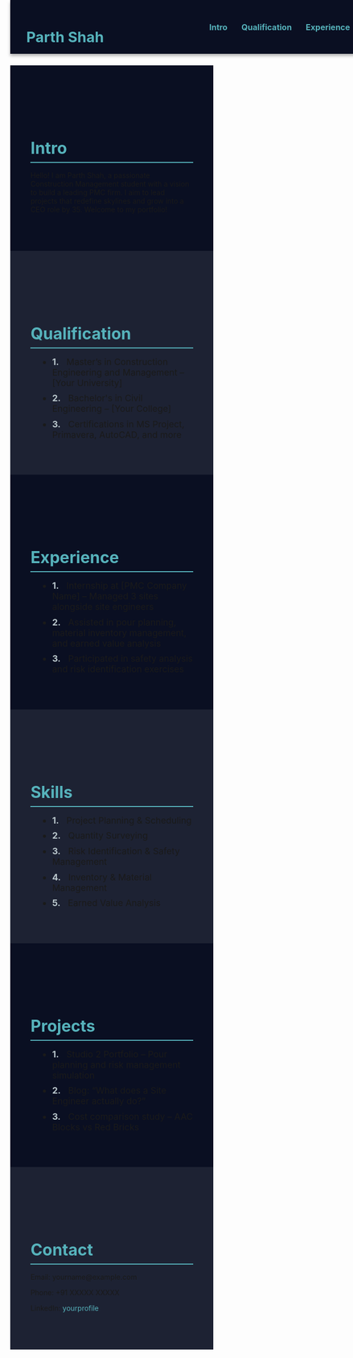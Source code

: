 <html lang="en">
<head>
  <meta charset="UTF-8" />
  <meta name="viewport" content="width=device-width, initial-scale=1.0"/>
  <title>My Portfolio</title>
  <style>
    /* Reset and base styles */
    * {
      margin: 0;
      padding: 0;
      box-sizing: border-box;
    }

    body {
      font-family: 'Segoe UI', sans-serif;
      background: linear-gradient(145deg, #0A0F22, #1D2233);
      color: #F0F4F8;
      line-height: 1.6;
    }

    a {
      color: #56B2BB;
      text-decoration: none;
      transition: color 0.3s ease;
    }

    a:hover {
      color: #BAC7CC;
    }

    /* Header */
    header {
      position: fixed;
      top: 0;
      width: 100%;
      background: #0A0F22;
      padding: 1rem 2rem;
      z-index: 1000;
      display: flex;
      justify-content: space-between;
      align-items: center;
      box-shadow: 0 4px 6px rgba(0,0,0,0.3);
    }

    header h1 {
      color: #56B2BB;
      font-size: 1.8rem;
    }

    nav a {
      margin-left: 1.5rem;
      font-weight: bold;
      font-size: 1rem;
    }

    /* Sections */
    section {
      padding: 100px 10% 60px;
      transition: all 0.4s ease-in-out;
    }

    section:nth-child(even) {
      background-color: #1D2233;
    }

    section:nth-child(odd) {
      background-color: #0A0F22;
    }

    section h2 {
      font-size: 2rem;
      margin-bottom: 1rem;
      color: #56B2BB;
      border-bottom: 2px solid #56B2BB;
      padding-bottom: 0.5rem;
    }

    ul {
      margin-left: 1.2rem;
    }

    ul li {
      margin-bottom: 0.6rem;
      font-size: 1.1rem;
    }

    .container {
      max-width: 1000px;
      margin: 0 auto;
    }

    .section-number {
      font-weight: bold;
      color: #BAC7CC;
      margin-right: 10px;
    }

    /* Intro spacing below navbar */
    .spacer {
      height: 80px;
    }

    /* Add subtle shine effect */
    body::before {
      content: "";
      position: fixed;
      top: -50%;
      left: -50%;
      width: 200%;
      height: 200%;
      background: radial-gradient(circle at center, rgba(255,255,255,0.05), transparent 70%);
      z-index: 0;
      pointer-events: none;
      animation: shine 15s linear infinite;
    }

    @keyframes shine {
      0% { transform: rotate(0deg); }
      100% { transform: rotate(360deg); }
    }

  </style>
</head>
<body>

  <header>
    <h1>Parth Shah</h1>
    <nav>
      <a href="#intro">Intro</a>
      <a href="#qualification">Qualification</a>
      <a href="#experience">Experience</a>
      <a href="#skills">Skills</a>
      <a href="#projects">Projects</a>
      <a href="#contact">Contact</a>
    </nav>
  </header>

  <div class="spacer"></div>

  <section id="intro">
    <div class="container">
      <h2>Intro</h2>
      <p>Hello! I am Parth Shah, a passionate Construction Management student with a vision to build a leading PMC firm. I aim to lead projects that redefine skylines and grow into a CEO role by 35. Welcome to my portfolio!</p>
    </div>
  </section>

  <section id="qualification">
    <div class="container">
      <h2>Qualification</h2>
      <ul>
        <li><span class="section-number">1.</span> Master’s in Construction Engineering and Management – [Your University]</li>
        <li><span class="section-number">2.</span> Bachelor's in Civil Engineering – [Your College]</li>
        <li><span class="section-number">3.</span> Certifications in MS Project, Primavera, AutoCAD, and more</li>
      </ul>
    </div>
  </section>

  <section id="experience">
    <div class="container">
      <h2>Experience</h2>
      <ul>
        <li><span class="section-number">1.</span> Internship at [PMC Company Name] – Managed 3 sites alongside site engineers</li>
        <li><span class="section-number">2.</span> Assisted in pour planning, material inventory management, and earned value analysis</li>
        <li><span class="section-number">3.</span> Participated in safety analysis and risk identification exercises</li>
      </ul>
    </div>
  </section>

  <section id="skills">
    <div class="container">
      <h2>Skills</h2>
      <ul>
        <li><span class="section-number">1.</span> Project Planning & Scheduling</li>
        <li><span class="section-number">2.</span> Quantity Surveying</li>
        <li><span class="section-number">3.</span> Risk Identification & Safety Management</li>
        <li><span class="section-number">4.</span> Inventory & Material Management</li>
        <li><span class="section-number">5.</span> Earned Value Analysis</li>
      </ul>
    </div>
  </section>

  <section id="projects">
    <div class="container">
      <h2>Projects</h2>
      <ul>
        <li><span class="section-number">1.</span> Studio 2 Portfolio – Pour planning and risk management simulation</li>
        <li><span class="section-number">2.</span> Blog: “What does a Site Engineer actually do?”</li>
        <li><span class="section-number">3.</span> Cost comparison study – AAC Blocks vs Red Bricks</li>
      </ul>
    </div>
  </section>

  <section id="contact">
    <div class="container">
      <h2>Contact</h2>
      <p>Email: yourname@example.com</p>
      <p>Phone: +91 XXXXX XXXXX</p>
      <p>LinkedIn: <a href="https://linkedin.com/in/yourprofile" target="_blank">yourprofile</a></p>
    </div>
  </section>

</body>
</html>
